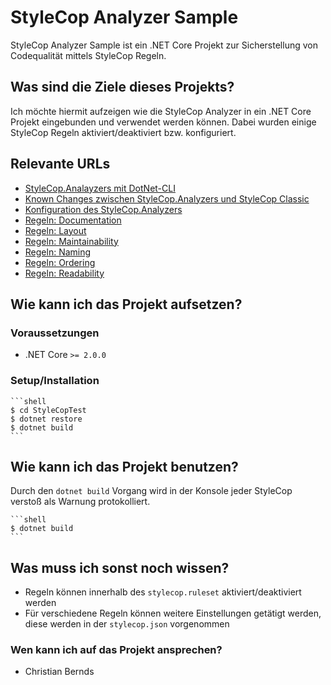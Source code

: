 # StyleCop Analyzer Sample

StyleCop Analyzer Sample ist ein .NET Core Projekt zur Sicherstellung von Codequalität mittels StyleCop Regeln.


## Was sind die Ziele dieses Projekts?

Ich möchte hiermit aufzeigen wie die StyleCop Analyzer in ein .NET Core Projekt eingebunden und verwendet werden können. Dabei wurden einige StyleCop Regeln aktiviert/deaktiviert bzw. konfiguriert.


## Relevante URLs

* [StyleCop.Analayzers mit DotNet-CLI](https://github.com/DotNetAnalyzers/StyleCopAnalyzers/blob/master/documentation/DotNetCli.md)
* [Known Changes zwischen StyleCop.Analyzers und StyleCop Classic](https://github.com/DotNetAnalyzers/StyleCopAnalyzers/blob/master/documentation/KnownChanges.md)
* [Konfiguration des StyleCop.Analyzers](https://github.com/DotNetAnalyzers/StyleCopAnalyzers/blob/master/documentation/Configuration.md)
* [Regeln: Documentation](https://github.com/DotNetAnalyzers/StyleCopAnalyzers/blob/master/documentation/DocumentationRules.md)
* [Regeln: Layout](https://github.com/DotNetAnalyzers/StyleCopAnalyzers/blob/master/documentation/LayoutRules.md)
* [Regeln: Maintainability](https://github.com/DotNetAnalyzers/StyleCopAnalyzers/blob/master/documentation/MaintainabilityRules.md)
* [Regeln: Naming](https://github.com/DotNetAnalyzers/StyleCopAnalyzers/blob/master/documentation/NamingRules.md)
* [Regeln: Ordering](https://github.com/DotNetAnalyzers/StyleCopAnalyzers/blob/master/documentation/OrderingRules.md)
* [Regeln: Readability](https://github.com/DotNetAnalyzers/StyleCopAnalyzers/blob/master/documentation/ReadabilityRules.md)


## Wie kann ich das Projekt aufsetzen?


### Voraussetzungen

* .NET Core `>= 2.0.0`


### Setup/Installation

    ```shell
    $ cd StyleCopTest
    $ dotnet restore
    $ dotnet build
    ```

## Wie kann ich das Projekt benutzen?

Durch den `dotnet build` Vorgang wird in der Konsole jeder StyleCop verstoß als Warnung protokolliert.

    ```shell
    $ dotnet build
    ```


## Was muss ich sonst noch wissen?

* Regeln können innerhalb des `stylecop.ruleset` aktiviert/deaktiviert werden
* Für verschiedene Regeln können weitere Einstellungen getätigt werden, diese werden in der `stylecop.json` vorgenommen


### Wen kann ich auf das Projekt ansprechen?

* Christian Bernds
